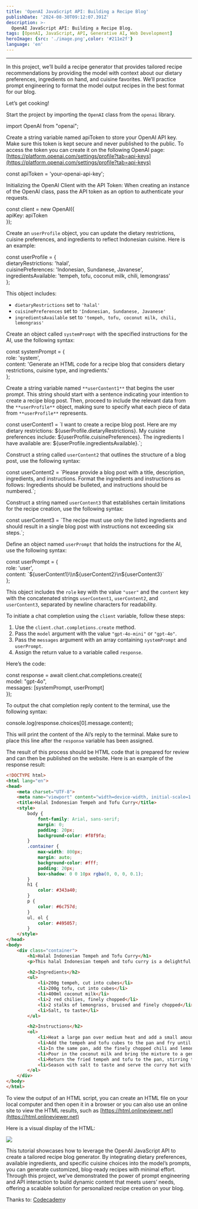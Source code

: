 ```yaml
---
title: 'OpenAI JavaScript API: Building a Recipe Blog'
publishDate: '2024-08-30T09:12:07.391Z'
description: >-
  OpenAI JavaScript API: Building a Recipe Blog.
tags: [OpenAI, JavaScript, API, Generative AI, Web Development]
heroImage: {src: './image.png',color: '#211e2f'}
language: 'en'
---
```

* * *
In this project, we’ll build a recipe generator that provides tailored recipe recommendations by providing the model with context about our dietary preferences, ingredients on hand, and cuisine favorites. We’ll practice prompt engineering to format the model output recipes in the best format for our blog.

Let’s get cooking!

Start the project by importing the `OpenAI` class from the `openai` library.

import OpenAI from "openai";

Create a string variable named apiToken to store your OpenAI API key. Make sure this token is kept secure and never published to the public. To access the token you can create it on the following OpenAI page: [https://platform.openai.com/settings/profile?tab=api-keys](https://platform.openai.com/settings/profile?tab=api-keys)

const apiToken = 'your-openai-api-key';

Initializing the OpenAI Client with the API Token: When creating an instance of the OpenAI class, pass the API token as an option to authenticate your requests.

const client = new OpenAI({  
    apiKey: apiToken  
});

Create an `userProfile` object, you can update the dietary restrictions, cuisine preferences, and ingredients to reflect Indonesian cuisine. Here is an example:

const userProfile = {  
  dietaryRestrictions: 'halal',  
  cuisinePreferences: 'Indonesian, Sundanese, Javanese',  
  ingredientsAvailable: 'tempeh, tofu, coconut milk, chili, lemongrass'  
};

This object includes:

*   `dietaryRestrictions` set to `'halal'`
*   `cuisinePreferences` set to `'Indonesian, Sundanese, Javanese'`
*   `ingredientsAvailable` set to `'tempeh, tofu, coconut milk, chili, lemongrass'`

Create an object called `systemPrompt` with the specified instructions for the AI, use the following syntax:

const systemPrompt = {   
  role: 'system',   
  content: 'Generate an HTML code for a recipe blog that considers dietary restrictions, cuisine type, and ingredients.'  
};

Create a string variable named `**userContent1**` that begins the user prompt. This string should start with a sentence indicating your intention to create a recipe blog post. Then, proceed to include the relevant data from the `**userProfile**` object, making sure to specify what each piece of data from `**userProfile**` represents.

const userContent1 = \`I want to create a recipe blog post. Here are my dietary restrictions: ${userProfile.dietaryRestrictions}. My cuisine preferences include: ${userProfile.cuisinePreferences}. The ingredients I have available are: ${userProfile.ingredientsAvailable}.\`;

Construct a string called `userContent2` that outlines the structure of a blog post, use the following syntax:

const userContent2 = \`Please provide a blog post with a title, description, ingredients, and instructions. Format the ingredients and instructions as follows: Ingredients should be bulleted, and instructions should be numbered.\`;

Construct a string named `userContent3` that establishes certain limitations for the recipe creation, use the following syntax:

const userContent3 = \`The recipe must use only the listed ingredients and should result in a single blog post with instructions not exceeding six steps.\`;

Define an object named `userPrompt` that holds the instructions for the AI, use the following syntax:

const userPrompt = {  
  role: 'user',  
  content: \`${userContent1}\\n${userContent2}\\n${userContent3}\`  
};

This object includes the `role` key with the value `"user"` and the `content` key with the concatenated strings `userContent1`, `userContent2`, and `userContent3`, separated by newline characters for readability.

To initiate a chat completion using the `client` variable, follow these steps:

1.  Use the `client.chat.completions.create` method.
2.  Pass the `model` argument with the value `"gpt-4o-mini"` or `"gpt-4o"`.
3.  Pass the `messages` argument with an array containing `systemPrompt` and `userPrompt`.
4.  Assign the return value to a variable called `response`.

Here’s the code:

const response = await client.chat.completions.create({  
  model: "gpt-4o",  
  messages: \[systemPrompt, userPrompt\]  
});

To output the chat completion reply content to the terminal, use the following syntax:

console.log(response.choices\[0\].message.content);

This will print the content of the AI’s reply to the terminal. Make sure to place this line after the `response` variable has been assigned.

The result of this process should be HTML code that is prepared for review and can then be published on the website. Here is an example of the response result:
```html
<!DOCTYPE html>
<html lang="en">
<head>
    <meta charset="UTF-8">
    <meta name="viewport" content="width=device-width, initial-scale=1.0">
    <title>Halal Indonesian Tempeh and Tofu Curry</title>
    <style>
        body {
            font-family: Arial, sans-serif;
            margin: 0;
            padding: 20px;
            background-color: #f8f9fa;
        }
        .container {
            max-width: 800px;
            margin: auto;
            background-color: #fff;
            padding: 20px;
            box-shadow: 0 0 10px rgba(0, 0, 0, 0.1);
        }
        h1 {
            color: #343a40;
        }
        p {
            color: #6c757d;
        }
        ul, ol {
            color: #495057;
        }
    </style>
</head>
<body>
    <div class="container">
        <h1>Halal Indonesian Tempeh and Tofu Curry</h1>
        <p>This halal Indonesian tempeh and tofu curry is a delightful combination of Sundanese and Javanese flavors. This simple, yet delicious recipe incorporates tempeh, tofu, coconut milk, chili, and lemongrass to create a rich and flavorful dish perfect for any occasion.</p>

        <h2>Ingredients</h2>
        <ul>
            <li>200g tempeh, cut into cubes</li>
            <li>200g tofu, cut into cubes</li>
            <li>400ml coconut milk</li>
            <li>2 red chilies, finely chopped</li>
            <li>2 stalks of lemongrass, bruised and finely chopped</li>
            <li>Salt, to taste</li>
        </ul>

        <h2>Instructions</h2>
        <ol>
            <li>Heat a large pan over medium heat and add a small amount of oil.</li>
            <li>Add the tempeh and tofu cubes to the pan and fry until golden brown on all sides. Remove and set aside.</li>
            <li>In the same pan, add the finely chopped chili and lemongrass. Sauté for 2-3 minutes until fragrant.</li>
            <li>Pour in the coconut milk and bring the mixture to a gentle simmer.</li>
            <li>Return the fried tempeh and tofu to the pan, stirring to coat them in the coconut milk mixture. Simmer for another 10 minutes, allowing the flavors to meld together.</li>
            <li>Season with salt to taste and serve the curry hot with steamed rice or your favorite Indonesian side dishes. Enjoy!</li>
        </ol>
    </div>
</body>
</html>
```
To view the output of an HTML script, you can create an HTML file on your local computer and then open it in a browser or you can also use an online site to view the HTML results, such as [https://html.onlineviewer.net](https://html.onlineviewer.net)

Here is a visual display of the HTML:

![](https://cdn-images-1.medium.com/max/800/1*q2wPNMAvcpgH8_AjWjfL1Q.png)

This tutorial showcases how to leverage the OpenAI JavaScript API to create a tailored recipe blog generator. By integrating dietary preferences, available ingredients, and specific cuisine choices into the model’s prompts, you can generate customized, blog-ready recipes with minimal effort. Through this project, we’ve demonstrated the power of prompt engineering and API interaction to build dynamic content that meets users’ needs, offering a scalable solution for personalized recipe creation on your blog.

Thanks to: [Codecadem](https://www.codecademy.com/courses/open-ai-api-coding-with-javascript/projects/openai-javascript-api-lab-recipe-blog)y
